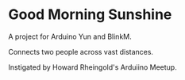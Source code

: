 Good Morning Sunshine
=====================


A project for Arduino Yun and BlinkM.

Connects two people across vast distances.

Instigated by Howard Rheingold's Arduiino Meetup.



